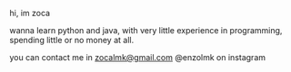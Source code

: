 hi, im zoca

wanna learn python and java, with very little experience in programming, spending little or no money at all.

you can contact me in
zocalmk@gmail.com
@enzolmk on instagram 
